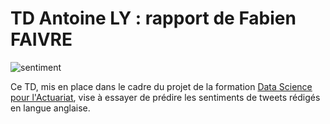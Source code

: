 # **TD Antoine LY : rapport de Fabien FAIVRE**

![sentiment](sentiment.jpg)


Ce TD, mis en place dans le cadre du projet de la formation [Data Science pour l'Actuariat](https://www.institut-du-risk-management.fr/nos-formations/formations-certifiantes/certificat-data-science-pour-actuariat/), vise à essayer de prédire les sentiments de tweets rédigés en langue anglaise.

